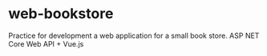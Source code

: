 # web-bookstore
Practice for development a web application for a small book store. ASP NET Core Web API + Vue.js
